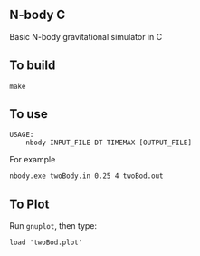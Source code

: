 N-body C
---

Basic N-body gravitational simulator in C

To build
---
```
make
```

To use
---
```
USAGE:
	nbody INPUT_FILE DT TIMEMAX [OUTPUT_FILE]
```
For example
```
nbody.exe twoBody.in 0.25 4 twoBod.out 
```

To Plot
---
Run `gnuplot`, then type:
```
load 'twoBod.plot'
```